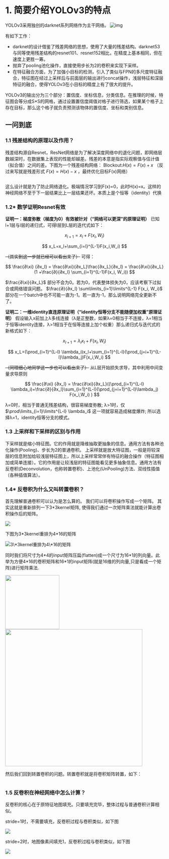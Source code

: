 # 1. 简要介绍YOLOv3的特点

YOLOv3采用独创的darknet系列网络作为主干网络。
<img title="" src="./img/darknet53.png" alt="img" data-align="center">

有如下工作：
+ darknet的设计借鉴了残差网络的思想，使用了大量的残差结构。darknet53与同等使用残差结构的resnet101、resnet152相比，在精度上基本相同，但在速度上更胜一筹。
+ 抛弃了pooling池化操作，直接使用步长为2的卷积来实现下采样。
+ 在特征融合方面，为了加强小目标的检测，引入了类似与FPN的多尺度特征融合，特征图在经过上采样后与前面层的输出进行concat操作，浅层特征和深层特征的融合，使得YOLOv3在小目标的精度上有了很大的提升。

YOLOv3的输出分为三个部分：置信度、坐标信息，分类信息。在推理的时候，特征图会等分成S\*S的网格，通过设置置信度阈值对格子进行筛选，如果某个格子上存在目标，那么这个格子就负责预测该物体的置信度、坐标和类别信息。


## 一问到底

### 1.1 残差结构的原理以及作用？

残差结构源自Resnet，ResNet网络是为了解决深度网络中的退化问题，即网络层数越深时，在数据集上表现的性能却越差。残差的本意是指实际观察值与估计值（拟合值）之间的差。下图为一个残差结构网络： $\text{Blockout:}H(x)=F(x)+x$ （反过来写就是残差形式 $F(x)=H(x)-x$ ，最终优化目标F(x)网络）

<img src="./img/res.png" title="" alt="" data-align="center">

这么设计就是为了防止网络退化。极端情况学习到F(x)=0，此时H(x)=x。这样的神经网络不至于下一层结果比上一层结果还坏。本质上是个恒等（identity）代换

### 1.2* 数学证明Resnet有效

**证明一：梯度弥散（梯度为0）有效被针对（“网络可以更深”的原理证明）**
已知l+1层与l层的递归式，可得l层到L层的迭代式如下：

$$
x_{l+1}=x_l + F(x_l, W_l)
$$

$$
x_L=x_l+\sum_{i=l}^{L-1}F(x_i,W_i)
$$

~~（其实到这一步就已经可以看出来了）~~ 可得：

$$
\frac{∂\xi} {∂x_l} = \frac{∂\xi}{∂x_L}\frac{∂x_L}{∂x_l} = \frac{∂\xi}{∂x_L} (1 +\frac{∂}{∂x_l} \sum_{i=1}^{L-1}F(x_i, W_i))
$$

$\frac{∂\xi}{∂x_L}$ 部分不会为0。若为0，代表整体损失为0，应该考察下过拟合或网络错误问题。 $\frac{∂}{∂x_l} \sum\limits_{i=1}\limits^{L-1} F(x_i, W_i)$ 部分在一个batch中也不可能一直为-1。若一直为-1，那么说明网络完全更新不了。

**证明二：一维identity直连原理证明（“identity恒等分支不能随便加权重”原理证明）**
假设输入x前加上λ多线连接（λ是正整数，如果λ=0相当于不连接，λ=1相当于恒等identity连接，λ>1相当于在恒等连接上加个权重）那么递归式与迭代式的新格式如下：

$$
x_{l+1}=\lambda_l x_l + F(x_l, W_l)
$$

$$
x_L=(\prod_{i=1}^{L-l} \lambda_i)x_l+\sum_{i=1}^{L-l}(\prod_{j=i+1}^{L-l}\lambda_j)F(x_i,W_i)
$$

~~（同理细心地同学这一步也可以看出来了）~~ 从L层开始损失求导，其中利用中间变量求导原则

$$
\frac{∂\xi} {∂x_l} = \frac{∂\xi}{∂x_L}((\prod_{i=1}^{L-l} \lambda_i)+\frac{∂}{∂x_l}\sum_{i=1}^{L-l}(\prod_{j=i+1}^{L-l}\lambda_j) F(x_i,W_i) )
$$

λ=0时，相当于普通无残差结构，很容易梯度弥散;
λ>1时，仅 $\prod\limits_{i=1}\limits^{L-l} \lambda_i$ 这一项就容易造成梯度爆炸;
所以选择λ=1，identity恒等分支的模式。

### 1.3 上采样和下采样的区别与作用

下采样就是缩小特征图。它的作用就是降维抽取更抽象的信息。通用方法有各种池化操作(Pooling)、步长为2的普通卷积。
上采样就是放大特征图，一般是将较深层的信息附加给较浅层特征图上，所以上采样常常伴有特征的融合操作（特征图相加或简单连接）。它的作用是让较浅层的特征图能看见更多抽象信息。通用方法有反卷积(Deconvolution，也称转置卷积)、上池化(UnPooling)方法、双线性插值（各种插值算法）。

### 1.4* 反卷积为什么又叫转置卷积？
首先理解普通卷积可以认为是怎么算的。
我们可以将卷积操作写成一个矩阵。 其实这就是重新排列一下3\*3kernel矩阵, 使得我们通过一次矩阵乘法就能计算出卷积操作后的矩阵。

![](./img/conv2vec.png)

下图为3\*3kernel重排为4\*16的矩阵

<img src="./img/convmat.png" title="3\*3kernel重排为4\*16的矩阵" alt="3\*3kernel重排为4\*16的矩阵" data-align="center">

同时我们将尺寸为4\*4的input矩阵压扁(flatten)成一个尺寸为16\*1的列向量。此举为方便4\*16的卷积矩阵和16\*1的input矩阵(就是16维的列向量,只是看成一个矩阵)进行矩阵乘法.

<img title="" src="./img/img2vec.png" alt="" width="172"><img title="" src="./img/convmat2.png" alt="" width="436">

然后我们回到转置卷积的问题。转置卷积就是将卷积矩阵转置，如下：

<img title="" src="./img/convmatt2.png" alt="" data-align="center">

### 1.5 反卷积在神经网络中怎么计算？

反卷积的核心在于原特征地图填充。只要填充完毕，整体过程与普通卷积计算相似。

stride=1时，不需要填充，反卷积过程与卷积类似，如下图

![](./img/deconv1.png)

stride=2时，地图像素间填充1，反卷积过程与卷积类似，如下图

![](./img/deconv2.png)


